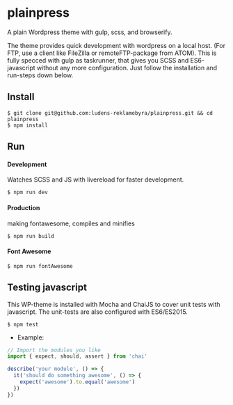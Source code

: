 # plainpress
A plain Wordpress theme with gulp, scss, and browserify.

The theme provides quick development with wordpress on a local host. (For FTP, use a client like FileZilla or remoteFTP-package from ATOM). This is fully specced with gulp as taskrunner, that gives you SCSS and ES6-javascript without any more configuration. Just follow the installation and run-steps down below.

## Install
```
$ git clone git@github.com:ludens-reklamebyra/plainpress.git && cd plainpress
$ npm install
```

## Run

#### Development
Watches SCSS and JS with livereload for faster development.
```
$ npm run dev
```
#### Production
making fontawesome, compiles and minifies
```
$ npm run build
```
#### Font Awesome
`$ npm run fontAwesome`


## Testing javascript
This WP-theme is installed with Mocha and ChaiJS to cover unit tests with javascript.
The unit-tests are also configured with ES6/ES2015.

```
$ npm test
```
* Example:

```javascript
// Import the modules you like
import { expect, should, assert } from 'chai'

describe('your module', () => {
  it('should do something awesome', () => {
    expect('awesome').to.equal('awesome')
  })
})
```
